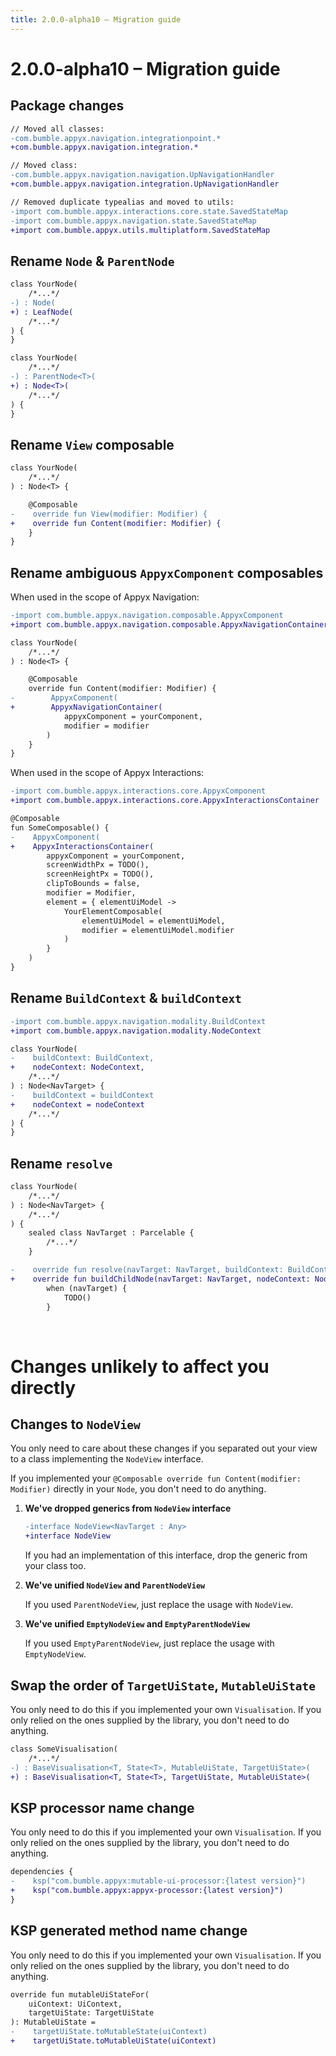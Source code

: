 ```yaml
---
title: 2.0.0-alpha10 – Migration guide
---
```


# 2.0.0-alpha10 – Migration guide

## Package changes

```diff
// Moved all classes:
-com.bumble.appyx.navigation.integrationpoint.*
+com.bumble.appyx.navigation.integration.*

// Moved class:
-com.bumble.appyx.navigation.navigation.UpNavigationHandler
+com.bumble.appyx.navigation.integration.UpNavigationHandler

// Removed duplicate typealias and moved to utils:
-import com.bumble.appyx.interactions.core.state.SavedStateMap
-import com.bumble.appyx.navigation.state.SavedStateMap
+import com.bumble.appyx.utils.multiplatform.SavedStateMap
```

## Rename `Node` & `ParentNode`

```diff
class YourNode(
    /*...*/
-) : Node(
+) : LeafNode(
    /*...*/
) {
}
```

```diff
class YourNode(
    /*...*/
-) : ParentNode<T>(
+) : Node<T>(
    /*...*/
) {
}
```


## Rename `View` composable
```diff
class YourNode(
    /*...*/
) : Node<T> {

    @Composable
-    override fun View(modifier: Modifier) {
+    override fun Content(modifier: Modifier) {
    }
}
```

## Rename ambiguous `AppyxComponent` composables

When used in the scope of Appyx Navigation: 

```diff
-import com.bumble.appyx.navigation.composable.AppyxComponent
+import com.bumble.appyx.navigation.composable.AppyxNavigationContainer

class YourNode(
    /*...*/
) : Node<T> {

    @Composable
    override fun Content(modifier: Modifier) {
-        AppyxComponent(
+        AppyxNavigationContainer(
            appyxComponent = yourComponent,
            modifier = modifier
        )   
    }
}
```

When used in the scope of Appyx Interactions: 

```diff
-import com.bumble.appyx.interactions.core.AppyxComponent
+import com.bumble.appyx.interactions.core.AppyxInteractionsContainer

@Composable
fun SomeComposable() {
-    AppyxComponent(
+    AppyxInteractionsContainer(
        appyxComponent = yourComponent,
        screenWidthPx = TODO(),
        screenHeightPx = TODO(),
        clipToBounds = false,
        modifier = Modifier,
        element = { elementUiModel ->
            YourElementComposable(
                elementUiModel = elementUiModel,
                modifier = elementUiModel.modifier
            )
        }
    )
}
```

## Rename `BuildContext` & `buildContext`

```diff
-import com.bumble.appyx.navigation.modality.BuildContext
+import com.bumble.appyx.navigation.modality.NodeContext

class YourNode(
-    buildContext: BuildContext,
+    nodeContext: NodeContext,
    /*...*/
) : Node<NavTarget> {
-    buildContext = buildContext
+    nodeContext = nodeContext
    /*...*/
) {
}
```

## Rename `resolve`

```diff
class YourNode(
    /*...*/
) : Node<NavTarget> {
    /*...*/
) {
    sealed class NavTarget : Parcelable {
        /*...*/
    }

-    override fun resolve(navTarget: NavTarget, buildContext: BuildContext): Node =
+    override fun buildChildNode(navTarget: NavTarget, nodeContext: NodeContext): Node =
        when (navTarget) {
            TODO()
        }
```

&nbsp;

# Changes unlikely to affect you directly

## Changes to `NodeView`

You only need to care about these changes if you separated out your view to a class implementing the `NodeView` interface.

If you implemented your `@Composable override fun Content(modifier: Modifier)` directly in your `Node`, you don't need to do anything.

1. **We've dropped generics from `NodeView` interface**

    ```diff
    -interface NodeView<NavTarget : Any>
    +interface NodeView
    ```
    
    If you had an implementation of this interface, drop the generic from your class too.

2. **We've unified `NodeView` and `ParentNodeView`**

    If you used `ParentNodeView`, just replace the usage with `NodeView`.

3. **We've unified `EmptyNodeView` and `EmptyParentNodeView`**

    If you used `EmptyParentNodeView`, just replace the usage with `EmptyNodeView`.


## Swap the order of `TargetUiState`, `MutableUiState`

You only need to do this if you implemented your own `Visualisation`. If you only relied on the ones supplied by the library, you don't need to do anything.


```diff
class SomeVisualisation(
    /*...*/
-) : BaseVisualisation<T, State<T>, MutableUiState, TargetUiState>(
+) : BaseVisualisation<T, State<T>, TargetUiState, MutableUiState>(
```

## KSP processor name change

You only need to do this if you implemented your own `Visualisation`. If you only relied on the ones supplied by the library, you don't need to do anything.

```diff
dependencies {
-    ksp("com.bumble.appyx:mutable-ui-processor:{latest version}")
+    ksp("com.bumble.appyx:appyx-processor:{latest version}")
}
```

## KSP generated method name change

You only need to do this if you implemented your own `Visualisation`. If you only relied on the ones supplied by the library, you don't need to do anything.

```diff
override fun mutableUiStateFor(
    uiContext: UiContext,
    targetUiState: TargetUiState
): MutableUiState =
-    targetUiState.toMutableState(uiContext)
+    targetUiState.toMutableUiState(uiContext)
```

